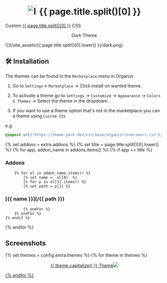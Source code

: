 <h1 align="center"> <img src="/site_assets/{{ page.title.split()[0].lower() }}/logo.png" alt="logo" width="30" height="30"> {{ page.title.split()[0] }}</h1>

Custom [{{ page.title.split()[0] }}](https://github.com/causefx/Organizr) CSS

<p align="center">Dark Theme </p>

![](/site_assets/{{ page.title.split()[0].lower() }}/dark.png)


## 🛠️ Installation

The themes can be found in the `Marketplace` menu in Organizr.

1. Go to `Settings`-> `Marketplace` -> Click install on wanted theme.

2. To activate a theme go to `Settings` -> `Customize` -> `Appearance` -> `Colors & Themes` -> Select the theme in the dropdown.

3. If you want to use a theme option that's not in the marketplace you can a theme using `Custom CSS`

e.g.

```css
@import url("https://theme-park.dev/css/base/organizr/overseerr.css");
```

{% set addons = extra.addons %}
{% set title = page.title.split()[0].lower() %}
{% for app, addon_name in addons.items() %}
    {% if app  ==  title %}

### Addons

        {% for el in addon_name.items() %}
            {% set name =  el[0]  %}
            {% for p in el[1].items() %}
            {% set path = p[1] %}

### [{{ name }}](/{{ path }})

            {% endfor %}
        {% endfor %}
    {% endif %}
{% endfor %}

## Screenshots

{% set themes = config.extra.themes %}
{% for theme in themes %}
<p align="center">  
<a href="/site_assets/{{ page.title.split()[0].lower() }}/{{ theme }}.png">{{ theme.capitalize() }} Theme<img src="/site_assets/{{ page.title.split()[0].lower() }}/{{ theme }}.png"></img>
</p>
{% endfor %}